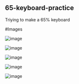 ## 65-keyboard-practice
 Triying to make a 65% keyboard

#Images

![image](https://user-images.githubusercontent.com/63757251/171067105-9db0baee-a0fa-4ab6-96eb-af4eb6497305.png)

![image](https://user-images.githubusercontent.com/63757251/171067089-6926d83a-c798-4648-b998-7d63202aa090.png)

![image](https://user-images.githubusercontent.com/63757251/171067165-81570a95-723c-4f47-8aa9-e0a7120f2c68.png)

![image](https://user-images.githubusercontent.com/63757251/171067394-47963ce0-321e-42f7-8e97-7ae1a26fad90.png)

![image](https://user-images.githubusercontent.com/63757251/171067429-483423a5-993d-49f4-ad9c-d9aba53d52e3.png)
